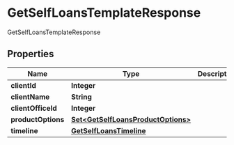

# GetSelfLoansTemplateResponse

GetSelfLoansTemplateResponse

## Properties

| Name | Type | Description | Notes |
|------------ | ------------- | ------------- | -------------|
|**clientId** | **Integer** |  |  [optional] |
|**clientName** | **String** |  |  [optional] |
|**clientOfficeId** | **Integer** |  |  [optional] |
|**productOptions** | [**Set&lt;GetSelfLoansProductOptions&gt;**](GetSelfLoansProductOptions.md) |  |  [optional] |
|**timeline** | [**GetSelfLoansTimeline**](GetSelfLoansTimeline.md) |  |  [optional] |



